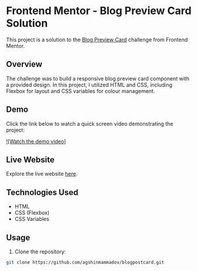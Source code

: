 # Frontend Mentor - Blog Preview Card Solution

This project is a solution to the [Blog Preview Card](https://www.frontendmentor.io/challenges/blog-preview-card-ckPaj01IcS) challenge from Frontend Mentor.

## Overview

The challenge was to build a responsive blog preview card component with a provided design. In this project, I utilized HTML and CSS, including Flexbox for layout and CSS variables for colour management.

## Demo

Click the link below to watch a quick screen video demonstrating the project:

[![Watch the demo video]]([https://youtu.be/rfohwJ-lTYs](https://youtu.be/eTU6BRAvcpo))

## Live Website

Explore the live website [here](https://agshinmammadov.github.io/blogpostcard/).

## Technologies Used

- HTML
- CSS (Flexbox)
- CSS Variables

## Usage

1. Clone the repository:

```bash
git clone https://github.com/agshinmammadov/blogpostcard.git
